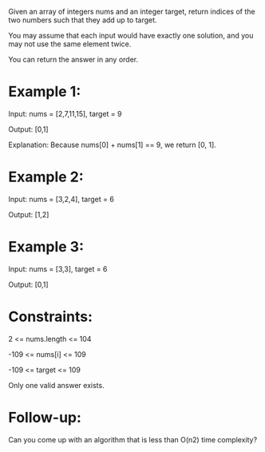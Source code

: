 Given an array of integers nums and an integer target, return indices of the two numbers such that they add up to target.

You may assume that each input would have exactly one solution, and you may not use the same element twice.

You can return the answer in any order.

 

# Example 1:

Input: nums = [2,7,11,15], target = 9

Output: [0,1]

Explanation: Because nums[0] + nums[1] == 9, we return [0, 1].

# Example 2:

Input: nums = [3,2,4], target = 6

Output: [1,2]

# Example 3:

Input: nums = [3,3], target = 6

Output: [0,1]
 

# Constraints:

2 <= nums.length <= 104

-109 <= nums[i] <= 109

-109 <= target <= 109

Only one valid answer exists.
 

# Follow-up:
Can you come up with an algorithm that is less than O(n2) time complexity?

